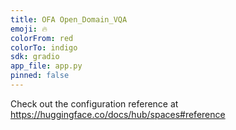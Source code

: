 ```yaml
---
title: OFA Open_Domain_VQA
emoji: 🔥
colorFrom: red
colorTo: indigo
sdk: gradio
app_file: app.py
pinned: false
---
```


Check out the configuration reference at https://huggingface.co/docs/hub/spaces#reference
